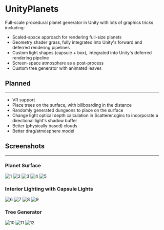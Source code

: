 # UnityPlanets
Full-scale procedural planet generator in Unity with lots of graphics tricks including:
- Scaled-space approach for rendering full-size planets
- Geometry shader grass, fully integrated into Unity's forward and deferred rendering pipelines
- Custom light shapes (capsule + box), integrated into Unity's deferred rendering pipeline
- Screen-space atmosphere as a post-process
- Custom tree generator with animated leaves

## Planned
------
- VR support
- Place trees on the surface, with billboarding in the distance
- Randomly generated dungeons to place on the surface
- Change light optical depth calculation in Scatterer.cginc to incorporate a directional light's shadow buffer
- Better (physically based) clouds
- Better drag/atmosphere model

## Screenshots
------
### Planet Surface
![1](https://i.imgur.com/UtdnsyH.png "")
![2](https://i.imgur.com/S2tt9vB.png "")
![3](https://i.imgur.com/k198C7x.png "")
![4](https://i.imgur.com/FQZeYqE.png "")
![5](https://i.imgur.com/axUi5wJ.png "")
### Interior Lighting with Capsule Lights
![6](https://i.imgur.com/MG1SvSs.png "")
![7](https://i.imgur.com/ZRZzW6s.png, "")
![8](https://i.imgur.com/v01NC9e.png, "")
![9](https://i.imgur.com/CfUkubK.png, "")
### Tree Generator
![10](https://i.imgur.com/cVmAa8Z.png, "")
![11](https://i.imgur.com/5FebkQm.png, "")
![12](https://i.imgur.com/MTh12qB.png, "")
